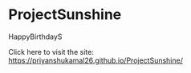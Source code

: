 # ProjectSunshine
HappyBirthdayS

Click here to visit the site: 
https://priyanshukamal26.github.io/ProjectSunshine/
